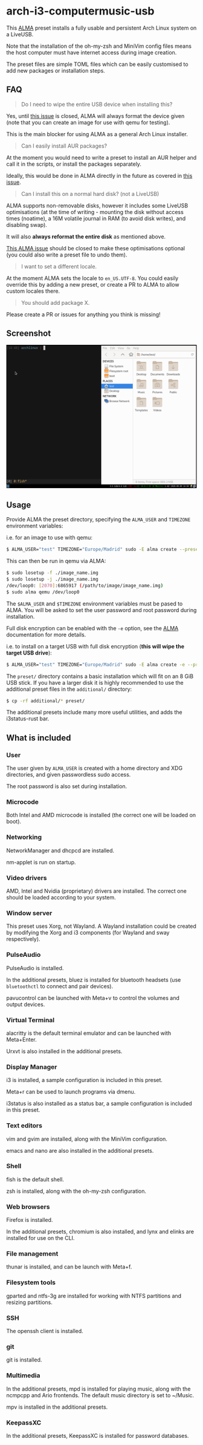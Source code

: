 # arch-i3-computermusic-usb

This [ALMA](https://github.com/r-darwish/alma) preset installs a fully usable and persistent Arch Linux system on a LiveUSB.

Note that the installation of the oh-my-zsh and MiniVim config files means the host computer must have internet access during image creation.

The preset files are simple TOML files which can be easily customised to add new packages or installation steps.

## FAQ

> Do I need to wipe the entire USB device when installing this?

Yes, until [this issue](https://github.com/r-darwish/alma/issues/46) is closed, ALMA will always format the device given (note that you can create an image for use with qemu for testing).

This is the main blocker for using ALMA as a general Arch Linux installer.


> Can I easily install AUR packages?

At the moment you would need to write a preset to install an AUR helper and call it in the scripts, or install the packages separately.

Ideally, this would be done in ALMA directly in the future as covered in [this issue](https://github.com/r-darwish/alma/issues/43).

> Can I install this on a normal hard disk? (not a LiveUSB)

ALMA supports non-removable disks, however it includes some LiveUSB optimisations (at the time of writing - mounting the disk without access times (noatime), a 16M volatile journal in RAM (to avoid disk writes), and disabling swap).

It will also **always reformat the entire disk** as mentioned above.

[This ALMA issue](https://github.com/r-darwish/alma/issues/40) should be closed to make these optimisations optional (you could also write a preset file to undo them).

> I want to set a different locale.

At the moment ALMA sets the locale to `en_US.UTF-8`. You could easily override this by adding a new preset, or create a PR to ALMA to allow custom locales there.

> You should add package X.

Please create a PR or issues for anything you think is missing!

## Screenshot

![Screenshot from qemu](./screenshot.png "Screenshot")


## Usage

Provide ALMA the preset directory, specifying the `ALMA_USER` and `TIMEZONE` environment variables:

i.e. for an image to use with qemu:

```bash
$ ALMA_USER="test" TIMEZONE="Europe/Madrid" sudo -E alma create --presets ./arch-i3-usb/preset --image 5GiB image_name.img
```

This can then be run in qemu via ALMA:

```bash
$ sudo losetup -f ./image_name.img
$ sudo losetup -j ./image_name.img
/dev/loop0: [2070]:6865917 (/path/to/image/image_name.img)
$ sudo alma qemu /dev/loop0
```

The `$ALMA_USER` and `$TIMEZONE` environment variables must be pased to ALMA. You will be asked to set the user password and root password during installation.

Full disk encryption can be enabled with the `-e` option, see the [ALMA](https://github.com/r-darwish/alma) documentation for more details.

i.e. to install on a target USB with full disk encryption (__this will wipe the target USB drive__):

```bash
$ ALMA_USER="test" TIMEZONE="Europe/Madrid" sudo -E alma create -e --presets ./arch-i3-usb/preset /dev/disk/by-id/usb-Generic_USB_Flash_Disk-0:0
```

The `preset/` directory contains a basic installation which will fit on an
8 GiB USB stick. If you have a larger disk it is highly recommended to
use the additional preset files in the `additional/` directory:

```bash
$ cp -rf additional/* preset/
```

The additional presets include many more useful utilities, and adds the
i3status-rust bar.

## What is included
### User
The user given by `ALMA_USER` is created with a home directory and XDG directories, and given passwordless sudo access.

The root password is also set during installation.

### Microcode

Both Intel and AMD microcode is installed (the correct one will be loaded on boot).

### Networking

NetworkManager and dhcpcd are installed.

nm-applet is run on startup.

### Video drivers

AMD, Intel and Nvidia (proprietary) drivers are installed. The correct one should be loaded according to your system.

### Window server

This preset uses Xorg, not Wayland. A Wayland installation could be created by modifying the Xorg and i3 components (for Wayland and sway respectively).

### PulseAudio

PulseAudio is installed. 

In the additional presets, bluez is installed for bluetooth headsets (use `bluetoothctl` to connect and pair devices).

pavucontrol can be launched with Meta+v to control the volumes and output devices.

### Virtual Terminal

alacritty is the default terminal emulator and can be launched with Meta+Enter.

Urxvt is also installed in the additional presets.

### Display Manager

i3 is installed, a sample configuration is included in this preset.

Meta+r can be used to launch programs via dmenu.

i3status is also installed as a status bar, a sample configuration is included in this preset.

### Text editors

vim and gvim are installed, along with the MiniVim configuration.

emacs and nano are also installed in the additional presets.

### Shell

fish is the default shell.

zsh is installed, along with the oh-my-zsh configuration.

### Web browsers

Firefox is installed.

In the additional presets, chromium is also installed, and
lynx and elinks are installed for use on the CLI.

### File management

thunar is installed, and can be launch with Meta+f.

### Filesystem tools

gparted and ntfs-3g are installed for working with NTFS partitions and resizing partitions.

### SSH

The openssh client is installed.

### git

git is installed.

### Multimedia

In the additional presets, mpd is installed for playing music,
along with the ncmpcpp and Ario frontends.
The default music directory is set to ~/Music.

mpv is installed in the additional presets.

### KeepassXC

In the additional presets, KeepassXC is installed for password databases.

